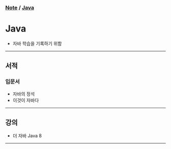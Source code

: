 ### [Note](/README.md) / [Java](.)

# Java
- 자바 학습을 기록하기 위함

---

## 서적

### 입문서
- 자바의 정석
- 이것이 자바다

---

## 강의
- 더 자바 Java 8

---
